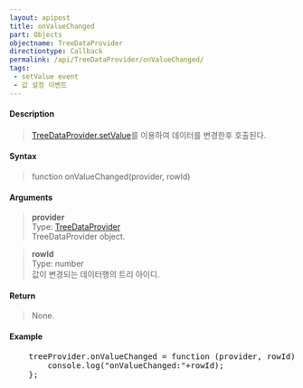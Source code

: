 ```yaml
---
layout: apipost
title: onValueChanged
part: Objects
objectname: TreeDataProvider
directiontype: Callback
permalink: /api/TreeDataProvider/onValueChanged/
tags:
 - setValue event
 - 값 설정 이벤트
---
```



#### Description

> [TreeDataProvider.setValue](/api/TreeDataProvider/setValue/)를 이용하여 데이터를 변경한후 호출된다.

#### Syntax

> function onValueChanged(provider, rowId)  

#### Arguments

> **provider**  
> Type: [TreeDataProvider](/api/TreeDataProvider/)  
> TreeDataProvider object.  

> **rowId**  
> Type: number  
> 값이 변경되는 데이터행의 트리 아이디.  

#### Return

> None.  

#### Example

<pre class="prettyprint">
    treeProvider.onValueChanged = function (provider, rowId) {
        console.log("onValueChanged:"+rowId);
    };
</pre>

